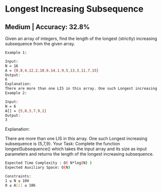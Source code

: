 # Longest Increasing Subsequence

## Medium  |  Accuracy: 32.8%

<p>Given an array of integers, find the length of the longest (strictly) increasing subsequence from the given array.</p>

```bash
Example 1:

Input:
N = 16
A = {0,8,4,12,2,10,6,14,1,9,5,13,3,11,7,15}
Output: 
6
Explanation:
There are more than one LIS in this array. One such Longest increasing subsequence is {0,2,6,9,13,15}.
Example 2:

Input:
N = 6
A[] = {5,8,3,7,9,1}
Output: 
3
```

<p>Explanation:</p>
<p>There are more than one LIS in this array.  One such Longest increasing subsequence is {5,7,9}.
Your Task:
Complete the function longestSubsequence() which takes the input array and its size as input parameters and returns the length of the longest increasing subsequence.</p>

```bash
Expected Time Complexity : O( N*log(N) )
Expected Auxiliary Space: O(N)

Constraints:
1 ≤ N ≤ 104
0 ≤ A[i] ≤ 106
```

